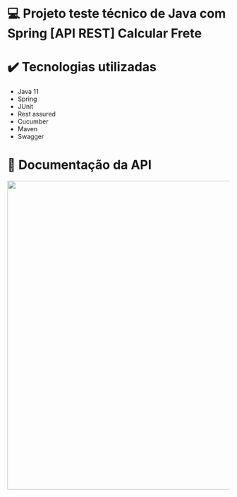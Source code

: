 # 💻 Projeto teste técnico de Java com Spring [API REST]   Calcular Frete

# ✔️ Tecnologias utilizadas
- Java 11
- Spring
- JUnit
- Rest assured
- Cucumber
- Maven
- Swagger

# 📂 Documentação da API
<div align="center">
<img src="https://user-images.githubusercontent.com/51098870/229539342-07ded63f-5990-4470-9c58-8c2e9eb0cc95.png" width="700px" />
</div>
